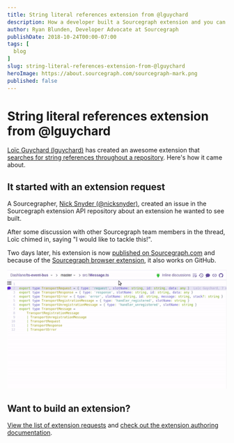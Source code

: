 ```yaml
---
title: String literal references extension from @lguychard
description: How a developer built a Sourcegraph extension and you can too.
author: Ryan Blunden, Developer Advocate at Sourcegraph
publishDate: 2018-10-24T00:00-07:00
tags: [
  blog
]
slug: string-literal-references-extension-from-@lguychard
heroImage: https://about.sourcegraph.com/sourcegraph-mark.png
published: false
---
```


# String literal references extension from @lguychard

 [Loïc Guychard (lguychard)](https://github.com/lguychard) has created an awesome extension that [searches for string references throughout a repository](https://github.com/lguychard/sourcegraph-string-references). Here's how it came about.

## It started with an extension request

<!-- TODO(ryan): The sourcegraph-extension-api repository was archived, so the issue link is no longer a good idea to use here. Find a way to rephrase this without needing to link to the issue. -->

A Sourcegrapher, [Nick Snyder (@nicksnyder)](https://github.com/nicksnyder), created an issue in the Sourcegraph extension API repository about an extension he wanted to see built.

After some discussion with other Sourcegraph team members in the thread, Loïc chimed in, saying "I would like to tackle this!".

Two days later, his extension is now [published on Sourcegraph.com](https://sourcegraph.com/extensions/lguychard/string-references) and because of the [Sourcegraph browser extension](https://docs.sourcegraph.com/integration/browser_extension), it also works on GitHub.

![Sourcegraph String References Extension](https://raw.githubusercontent.com/lguychard/sourcegraph-string-references/master/demo.gif)

## Want to build an extension?

[View the list of extension requests](https://github.com/sourcegraph/sourcegraph/labels/extension-request) and [check out the extension authoring documentation](https://github.com/sourcegraph/sourcegraph-extension-docs).
